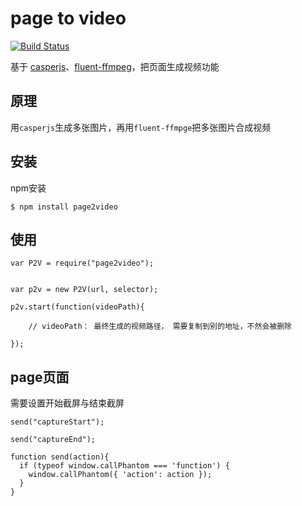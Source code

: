 
# page to video

[![Build Status](https://api.travis-ci.org/cricy/page2video.png?branch=master)](http://travis-ci.org/cricy/page2video)

基于 [casperjs](http://casperjs.org)、[fluent-ffmpeg](https://github.com/schaermu/node-fluent-ffmpeg)，把页面生成视频功能

## 原理

用`casperjs`生成多张图片，再用`fluent-ffmpge`把多张图片合成视频


## 安装

npm安装

```
$ npm install page2video
```


## 使用



```
var P2V = require("page2video");


var p2v = new P2V(url, selector);

p2v.start(function(videoPath){
	
	// videoPath： 最终生成的视频路径， 需要复制到别的地址，不然会被删除

});
```

## page页面

需要设置开始截屏与结束截屏

```
send("captureStart");

send("captureEnd");

function send(action){
  if (typeof window.callPhantom === 'function') {
    window.callPhantom({ 'action': action });
  }
}
```
